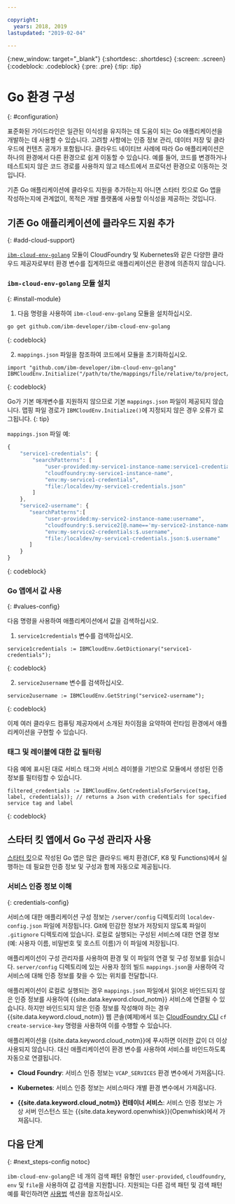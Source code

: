 ```yaml
---

copyright:
  years: 2018, 2019
lastupdated: "2019-02-04"

---
```


{:new_window: target="_blank"}
{:shortdesc: .shortdesc}
{:screen: .screen}
{:codeblock: .codeblock}
{:pre: .pre}
{:tip: .tip}

# Go 환경 구성
{: #configuration}

표준화된 가이드라인은 일관된 이식성을 유지하는 데 도움이 되는 Go 애플리케이션을 개발하는 데 사용할 수 있습니다. 고려할 사항에는 인증 정보 관리, 데이터 저장 및 클라우드에 컨텐츠 공개가 포함됩니다. 클라우드 네이티브 사례에 따라 Go 애플리케이션은 하나의 환경에서 다른 환경으로 쉽게 이동할 수 있습니다. 예를 들어, 코드를 변경하거나 테스트되지 않은 코드 경로를 사용하지 않고 테스트에서 프로덕션 환경으로 이동하는 것입니다.

기존 Go 애플리케이션에 클라우드 지원을 추가하는지 아니면 스타터 킷으로 Go 앱을 작성하는지에 관계없이, 목적은 개발 플랫폼에 사용할 이식성을 제공하는 것입니다.

## 기존 Go 애플리케이션에 클라우드 지원 추가
{: #add-cloud-support}

[`ibm-cloud-env-golang`](https://github.com/ibm-developer/ibm-cloud-env-golang) 모듈이 CloudFoundry 및 Kubernetes와 같은 다양한 클라우드 제공자로부터 환경 변수를 집계하므로 애플리케이션은 환경에 의존하지 않습니다.

### `ibm-cloud-env-golang` 모듈 설치
{: #install-module}

1. 다음 명령을 사용하여 `ibm-cloud-env-golang` 모듈을 설치하십시오.
  ```bash
  go get github.com/ibm-developer/ibm-cloud-env-golang
  ```
  {: codeblock}

2. `mappings.json` 파일을 참조하여 코드에서 모듈을 초기화하십시오.
  ```golang
  import "github.com/ibm-developer/ibm-cloud-env-golang"
  IBMCloudEnv.Initialize("/path/to/the/mappings/file/relative/to/project/root")
  ```
  {: codeblock}

  Go가 기본 매개변수를 지원하지 않으므로 기본 `mappings.json` 파일이 제공되지 않습니다. 맵핑 파일 경로가 `IBMCloudEnv.Initialize()`에 지정되지 않은 경우 오류가 로그됩니다.
  {: tip}

  `mappings.json` 파일 예:
  ```javascript
  {
      "service1-credentials": {
          "searchPatterns": [
              "user-provided:my-service1-instance-name:service1-credentials",
              "cloudfoundry:my-service1-instance-name", 
              "env:my-service1-credentials", 
              "file:/localdev/my-service1-credentials.json" 
          ]
      },
      "service2-username": {
         "searchPatterns":[
              "user-provided:my-service2-instance-name:username",
              "cloudfoundry:$.service2[@.name=='my-service2-instance-name'].credentials.username",
              "env:my-service2-credentials:$.username",
              "file:/localdev/my-service1-credentials.json:$.username"
         ]
      }
  }
  ```
  {: codeblock}

### Go 앱에서 값 사용
{: #values-config}

다음 명령을 사용하여 애플리케이션에서 값을 검색하십시오.

1. `service1credentials` 변수를 검색하십시오.
  ```golang
  service1credentials := IBMCloudEnv.GetDictionary("service1-credentials"); 
  ```
  {: codeblock}

2. `service2username` 변수를 검색하십시오.
  ```golang
  service2username := IBMCloudEnv.GetString("service2-username");
  ```
  {: codeblock}

이제 여러 클라우드 컴퓨팅 제공자에서 소개된 차이점을 요약하여 런타임 환경에서 애플리케이션을 구현할 수 있습니다.

### 태그 및 레이블에 대한 값 필터링
다음 예에 표시된 대로 서비스 태그와 서비스 레이블을 기반으로 모듈에서 생성된 인증 정보를 필터링할 수 있습니다.
```golang
filtered_credentials := IBMCloudEnv.GetCredentialsForService(tag, label, credentials)); // returns a Json with credentials for specified service tag and label
```
{: codeblock}

## 스타터 킷 앱에서 Go 구성 관리자 사용
[스타터 킷](https://cloud.ibm.com/developer/appservice/starter-kits/)으로 작성된 Go 앱은 많은 클라우드 배치 환경(CF, K8 및 Functions)에서 실행하는 데 필요한 인증 정보 및 구성과 함께 자동으로 제공됩니다.

### 서비스 인증 정보 이해
{: credentials-config}

서비스에 대한 애플리케이션 구성 정보는 `/server/config` 디렉토리의 `localdev-config.json` 파일에 저장됩니다. Git에 민감한 정보가 저장되지 않도록 파일이 `.gitignore` 디렉토리에 있습니다. 로컬로 실행되는 구성된 서비스에 대한 연결 정보(예: 사용자 이름, 비밀번호 및 호스트 이름)가 이 파일에 저장됩니다.

애플리케이션이 구성 관리자를 사용하여 환경 및 이 파일의 연결 및 구성 정보를 읽습니다. `server/config` 디렉토리에 있는 사용자 정의 빌드 `mappings.json`을 사용하여 각 서비스에 대해 인증 정보를 찾을 수 있는 위치를 전달합니다.

애플리케이션이 로컬로 실행되는 경우 `mappings.json` 파일에서 읽어온 바인드되지 않은 인증 정보를 사용하여 {{site.data.keyword.cloud_notm}} 서비스에 연결될 수 있습니다. 하지만 바인드되지 않은 인증 정보를 작성해야 하는 경우 {{site.data.keyword.cloud_notm}} 웹 콘솔(예제)에서 또는 [CloudFoundry CLI](https://docs.cloudfoundry.org/cf-cli/) `cf create-service-key` 명령을 사용하여 이를 수행할 수 있습니다.

애플리케이션을 {{site.data.keyword.cloud_notm}}에 푸시하면 이러한 값이 더 이상 사용되지 않습니다. 대신 애플리케이션이 환경 변수를 사용하여 서비스를 바인드하도록 자동으로 연결됩니다. 

* **Cloud Foundry**: 서비스 인증 정보는 `VCAP_SERVICES` 환경 변수에서 가져옵니다.

* **Kubernetes**: 서비스 인증 정보는 서비스마다 개별 환경 변수에서 가져옵니다.

* **{{site.data.keyword.cloud_notm}} 컨테이너 서비스**: 서비스 인증 정보는 가상 서버 인스턴스 또는 {{site.data.keyword.openwhisk}}(Openwhisk)에서 가져옵니다.

## 다음 단계
{: #next_steps-config notoc}

`ibm-cloud-env-golang`은 네 개의 검색 패턴 유형인 `user-provided`, `cloudfoundry`, `env` 및 `file`을 사용하여 값 검색을 지원합니다. 지원되는 다른 검색 패턴 및 검색 패턴 예를 확인하려면 [사용법](https://github.com/ibm-developer/ibm-cloud-env-golang#usage) 섹션을 참조하십시오.
